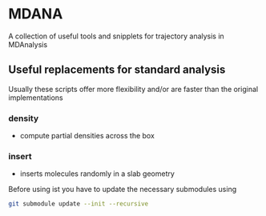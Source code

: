 # MDANA
A collection of useful tools and snipplets for trajectory analysis in MDAnalysis

## Useful replacements for standard analysis

Usually these scripts offer more flexibility and/or are faster than the original implementations

### density

- compute partial densities across the box


### insert

- inserts molecules randomly in a slab geometry

Before using ist you have to update the necessary submodules using

```bash
git submodule update --init --recursive
```
